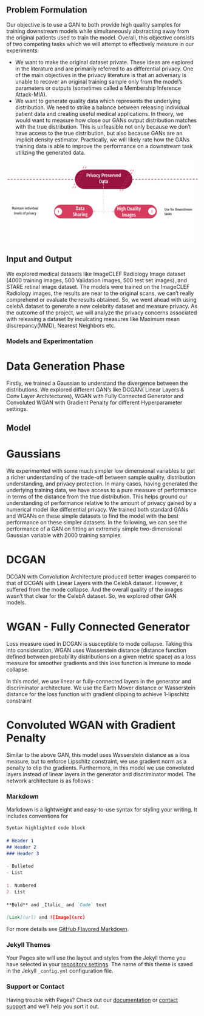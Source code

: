 ## Problem Formulation

Our objective is to use a GAN to both provide high quality samples for training downstream models while simultaneously abstracting away from the original patients used to train the model. Overall, this objective consists of two competing tasks which we will attempt to effectively measure in our experiments:
- We want to make the original dataset private. These ideas are explored in the literature and are primarily referred to as differential privacy. One of the main objectives in the privacy literature is that an adversary is unable to recover an original training sample only from the model’s parameters or outputs (sometimes called a Membership Inference Attack-MIA).
- We want to generate quality data which represents the underlying distribution. We need to strike a balance between releasing individual patient data and creating useful medical applications. In theory, we would want to measure how close our GANs output distribution matches with the true distribution. This is unfeasible not only because we don’t have access to the true distribution, but also because GANs are an implicit density estimator. Practically, we will likely rate how the GANs training data is able to improve the performance on a downstream task utilizing the generated data.

![Motivation GAN privacy Distillation Image](https://github.com/HalfBloodPrince010/dataset-distillation-for-privacy-GANs/blob/gh-pages/Images/Screen%20Shot%202020-11-30%20at%2012.04.03%20PM.png)

## Input and Output

We explored medical datasets like ImageCLEF Radiology Image dataset (4000 training images, 500 Validation images, 500 test set images), and STARE retinal image dataset. The models were trained on the ImageCLEF Radiology images, the results are near to the original scans, we can’t really comprehend or evaluate the results obtained. So, we went ahead with using celebA dataset to generate a new celebrity dataset and measure privacy.
As the outcome of the project, we will analyze the privacy concerns associated with releasing a dataset by inculcating measures like Maximum mean discrepancy(MMD), Nearest Neighbors etc.

### Models and Experimentation

# Data Generation Phase

Firstly, we trained a Gaussian to understand the divergence between the distributions. We explored different GAN’s like DCGAN( Linear Layers & Conv Layer Architectures), WGAN with Fully Connected Generator and Convoluted WGAN with Gradient Penalty for different Hyperparameter settings.

## Model

# Gaussians

We experimented with some much simpler low dimensional variables to get a richer understanding of the trade-off between sample quality, distribution understanding, and privacy protection. In many cases, having generated the underlying training data, we have access to a pure measure of performance in terms of the distance from the true distribution. This helps ground our understanding of performance relative to the amount of privacy gained by a numerical model like differential privacy. We trained both standard GANs and WGANs on these simple datasets to find the model with the best performance on these simpler datasets.
In the following, we can see the performance of a GAN on fitting an extremely simple two-dimensional Gaussian variable with 2000 training samples.

# DCGAN

DCGAN with Convolution Architecture produced better images compared to that of DCGAN with Linear Layers with the CelebA dataset. However, it suffered from the mode collapse. And the overall quality of the images wasn’t that clear for the CelebA dataset. So, we explored other GAN models.

# WGAN - Fully Connected Generator

Loss measure used in DCGAN is susceptible to mode collapse. Taking this into consideration, WGAN uses Wasserstein distance (distance function defined between probability distributions on a given metric space) as a loss measure for smoother gradients and this loss function is immune to mode collapse.

In this model, we use linear or fully-connected layers in the generator and discriminator architecture. We use the Earth Mover distance or Wasserstein distance for the loss function with gradient clipping to achieve 1-lipschitz constraint

# Convoluted WGAN with Gradient Penalty


Similar to the above GAN, this model uses Wasserstein distance as a loss measure, but to enforce Lipschitz constraint, we use gradient norm as a penalty to clip the gradients. Furthermore, in this model we use convoluted layers instead of linear layers in the generator and discriminator model.
The network architecture is as follows :

### Markdown

Markdown is a lightweight and easy-to-use syntax for styling your writing. It includes conventions for

```markdown
Syntax highlighted code block

# Header 1
## Header 2
### Header 3

- Bulleted
- List

1. Numbered
2. List

**Bold** and _Italic_ and `Code` text

[Link](url) and ![Image](src)
```

For more details see [GitHub Flavored Markdown](https://guides.github.com/features/mastering-markdown/).

### Jekyll Themes

Your Pages site will use the layout and styles from the Jekyll theme you have selected in your [repository settings](https://github.com/HalfBloodPrince010/dataset-distillation-for-privacy-GANs/settings). The name of this theme is saved in the Jekyll `_config.yml` configuration file.

### Support or Contact

Having trouble with Pages? Check out our [documentation](https://docs.github.com/categories/github-pages-basics/) or [contact support](https://github.com/contact) and we’ll help you sort it out.
